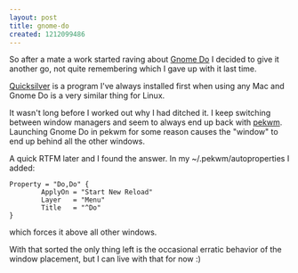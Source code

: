 ```yaml
--- 
layout: post
title: gnome-do
created: 1212099486
---
```

So after a mate a work started raving about <a href="http://do.davebsd.com/">Gnome Do</a> I decided to give it another go, not quite remembering which I gave up with it last time.

<a href="http://docs.blacktree.com/quicksilver/what_is_quicksilver">Quicksilver</a> is a program I've always installed first when using any Mac and Gnome Do is a very similar thing for Linux.

It wasn't long before I worked out why I had ditched it. I keep switching between window managers and seem to always end up back with <a href="http://pekwm.org">pekwm</a>. Launching Gnome Do in pekwm for some reason causes the "window" to end up behind all the other windows.

A quick RTFM later and I found the answer. In my ~/.pekwm/autoproperties I added:

    Property = "Do,Do" {
            ApplyOn = "Start New Reload"
            Layer   = "Menu"
            Title   = "^Do"
    }

which forces it above all other windows.

With that sorted the only thing left is the occasional erratic behavior of the window placement, but I can live with that for now :)
